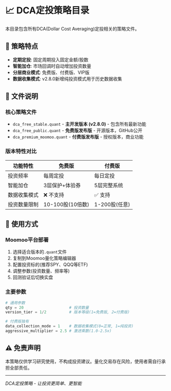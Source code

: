 # 📈 DCA定投策略目录

本目录包含所有DCA(Dollar Cost Averaging)定投相关的策略文件。

## 🎯 策略特点
- **定期定投**: 固定周期投入固定金额/股数
- **智能加仓**: 市场回调时自动增加投资数量  
- **分层商业模式**: 免费版、付费版、VIP版
- **数据收集模式**: v2.8.0新增纯投资模式用于历史数据收集

## 📁 文件说明

### 核心策略文件
- `dca_free_stable.quant` - **主开发版本 (v2.8.0)** - 包含所有最新功能
- `dca_free_public.quant` - **免费版发布版** - 开源版本，GitHub公开
- `dca_premium_moomoo.quant` - **付费版发布版** - 授权版本，商业功能

### 版本特性对比
| 功能特性 | 免费版 | 付费版 |
|---------|--------|--------|
| 投资频率 | 每周定投 | 每日定投 |
| 智能加仓 | 3层保护+体验券 | 5层完整系统 |
| 数据收集模式 | ❌ 不支持 | ✅ 支持 |
| 投资数量限制 | 10-100股(10倍数) | 1-200股(任意) |

## 🚀 使用方式

### Moomoo平台部署
1. 选择适合版本的`.quant`文件
2. 复制到Moomoo量化策略编辑器
3. 配置投资标的(推荐SPY、QQQ等ETF)
4. 调整参数(投资数量、频率等)
5. 回测验证后切换实盘

### 主要参数
```python
# 通用参数
qty = 20                    # 投资数量
version_tier = 1/2          # 版本等级(1=免费版, 2=付费版)

# 付费版独有
data_collection_mode = 1    # 数据收集模式(0=正常, 1=纯投资)
aggressive_multiplier = 2.5 # 激进乘数(1.0-2.5x)
```

## ⚠️ 免责声明
本策略仅供学习研究使用，不构成投资建议。量化交易存在风险，使用者需自行承担全部责任。

---
*DCA定投策略 - 让投资更简单、更智能*